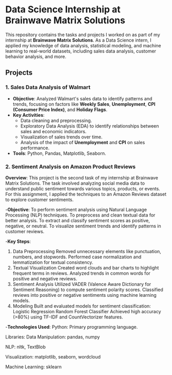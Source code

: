 # Data Science Internship at Brainwave Matrix Solutions

This repository contains the tasks and projects I worked on as part of my internship at **Brainwave Matrix Solutions**. As a Data Science intern, I applied my knowledge of data analysis, statistical modeling, and machine learning to real-world datasets, including sales data analysis, customer behavior analysis, and more.

## Projects

### 1. **Sales Data Analysis of Walmart**
   - **Objective**: Analyzed Walmart's sales data to identify patterns and trends, focusing on factors like **Weekly Sales**, **Unemployment**, **CPI (Consumer Price Index)**, and **Holiday Flags**.
   - **Key Activities**:
     - Data cleaning and preprocessing.
     - Exploratory Data Analysis (EDA) to identify relationships between sales and economic indicators.
     - Visualization of sales trends over time.
     - Analysis of the impact of **Unemployment** and **CPI** on sales performance.
   - **Tools**: Python, Pandas, Matplotlib, Seaborn.
### 2. Sentiment Analysis on Amazon Product Reviews
   **Overview**:
   This project is the second task of my internship at Brainwave Matrix Solutions. The task involved analyzing social media data to understand public sentiment towards various topics, products, or events. For this assignment, I applied the techniques to an Amazon Reviews dataset to explore customer sentiments.
   
   -**Objective**:
   To perform sentiment analysis using Natural Language Processing (NLP) techniques.
   To preprocess and clean textual data for better analysis.
   To extract and classify sentiment scores as positive, negative, or neutral.
   To visualize sentiment trends and identify patterns in customer reviews.
   
   -**Key Steps**:
   1. Data Preprocessing
   Removed unnecessary elements like punctuation, numbers, and stopwords.
   Performed case normalization and lemmatization for textual consistency.
   2. Textual Visualization
   Created word clouds and bar charts to highlight frequent terms in reviews.
   Analyzed trends in common words for positive and negative reviews.
   3. Sentiment Analysis
   Utilized VADER (Valence Aware Dictionary for Sentiment Reasoning) to compute sentiment polarity scores.
   Classified reviews into positive or negative sentiments using machine learning models.
   4. Modeling
   Built and evaluated models for sentiment classification:
   Logistic Regression
   Random Forest Classifier
   Achieved high accuracy (>80%) using TF-IDF and CountVectorizer features.


   -**Technologies Used**:
   Python: Primary programming language.
   
   Libraries: Data Manipulation: pandas, numpy
   
   NLP: nltk, TextBlob
   
   Visualization: matplotlib, seaborn, wordcloud
   
   Machine Learning: sklearn
